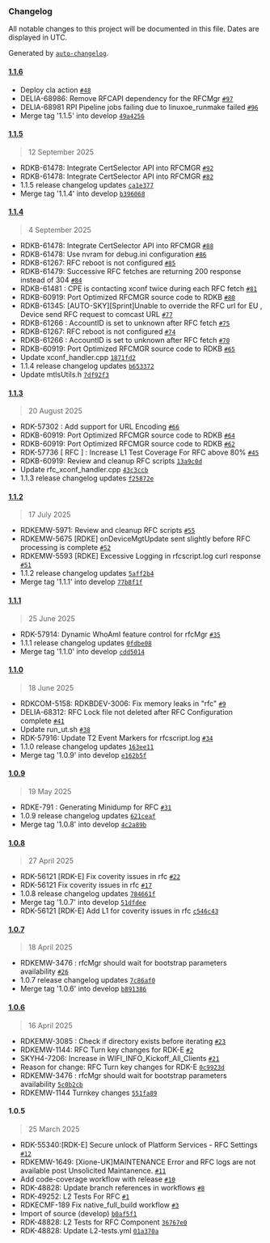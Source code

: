 ### Changelog

All notable changes to this project will be documented in this file. Dates are displayed in UTC.

Generated by [`auto-changelog`](https://github.com/CookPete/auto-changelog).

#### [1.1.6](https://github.com/rdkcentral/rfc/compare/1.1.5...1.1.6)

- Deploy cla action [`#48`](https://github.com/rdkcentral/rfc/pull/48)
- DELIA-68986: Remove RFCAPI dependency for the RFCMgr [`#97`](https://github.com/rdkcentral/rfc/pull/97)
- DELIA-68981 RPI Pipeline jobs failing due to linuxoe_runmake failed [`#96`](https://github.com/rdkcentral/rfc/pull/96)
- Merge tag '1.1.5' into develop [`49a4256`](https://github.com/rdkcentral/rfc/commit/49a42560035b111116d2e61ff0b6d6ff8a4699ef)

#### [1.1.5](https://github.com/rdkcentral/rfc/compare/1.1.4...1.1.5)

> 12 September 2025

- RDKB-61478: Integrate CertSelector API into RFCMGR [`#92`](https://github.com/rdkcentral/rfc/pull/92)
- RDKB-61478: Integrate CertSelector API into RFCMGR [`#82`](https://github.com/rdkcentral/rfc/pull/82)
- 1.1.5 release changelog updates [`ca1e377`](https://github.com/rdkcentral/rfc/commit/ca1e377f641186e12f795f8105518a95d93ff7db)
- Merge tag '1.1.4' into develop [`b396068`](https://github.com/rdkcentral/rfc/commit/b39606848abe2e990fee81f1f091cdb7bd380db4)

#### [1.1.4](https://github.com/rdkcentral/rfc/compare/1.1.3...1.1.4)

> 4 September 2025

- RDKB-61478: Integrate CertSelector API into RFCMGR [`#88`](https://github.com/rdkcentral/rfc/pull/88)
- RDKB-61478: Use nvram for debug.ini configuration [`#86`](https://github.com/rdkcentral/rfc/pull/86)
- RDKB-61267: RFC reboot is not configured [`#85`](https://github.com/rdkcentral/rfc/pull/85)
- RDKB-61479: Successive RFC fetches are returning 200 response instead of 304 [`#84`](https://github.com/rdkcentral/rfc/pull/84)
- RDKB-61481 : CPE is contacting xconf twice during each RFC fetch [`#81`](https://github.com/rdkcentral/rfc/pull/81)
- RDKB-60919: Port Optimized RFCMGR source code to RDKB [`#80`](https://github.com/rdkcentral/rfc/pull/80)
- RDKB-61345: [AUTO-SKY][Sprint]Unable to override the RFC url for EU , Device send RFC request to comcast URL [`#77`](https://github.com/rdkcentral/rfc/pull/77)
- RDKB-61266 : AccountID is set to unknown after RFC fetch [`#75`](https://github.com/rdkcentral/rfc/pull/75)
- RDKB-61267: RFC reboot is not configured [`#74`](https://github.com/rdkcentral/rfc/pull/74)
- RDKB-61266 : AccountID is set to unknown after RFC fetch [`#70`](https://github.com/rdkcentral/rfc/pull/70)
- RDKB-60919: Port Optimized RFCMGR source code to RDKB [`#65`](https://github.com/rdkcentral/rfc/pull/65)
- Update xconf_handler.cpp [`1871fd2`](https://github.com/rdkcentral/rfc/commit/1871fd2d6cdc0d7a6ea3d105caddbcce388bea03)
- 1.1.4 release changelog updates [`b653372`](https://github.com/rdkcentral/rfc/commit/b6533724dfa1a5baa0b321a458d7061130f49c7e)
- Update mtlsUtils.h [`7df92f3`](https://github.com/rdkcentral/rfc/commit/7df92f3845169a61e6c2f14a22e6c70462a41e9e)

#### [1.1.3](https://github.com/rdkcentral/rfc/compare/1.1.2...1.1.3)

> 20 August 2025

- RDK-57302 : Add support for URL Encoding [`#66`](https://github.com/rdkcentral/rfc/pull/66)
- RDKB-60919: Port Optimized RFCMGR source code to RDKB [`#64`](https://github.com/rdkcentral/rfc/pull/64)
- RDKB-60919: Port Optimized RFCMGR source code to RDKB [`#62`](https://github.com/rdkcentral/rfc/pull/62)
- RDK-57736 [ RFC ] : Increase L1 Test Coverage For RFC above 80% [`#45`](https://github.com/rdkcentral/rfc/pull/45)
- RDKB-60919: Review and cleanup RFC scripts [`13a9c0d`](https://github.com/rdkcentral/rfc/commit/13a9c0d7e4030501e64d2f8d6c8347e1dac6b3aa)
- Update rfc_xconf_handler.cpp [`43c3ccb`](https://github.com/rdkcentral/rfc/commit/43c3ccb8b058838bded67663de543d8c71191023)
- 1.1.3 release changelog updates [`f25872e`](https://github.com/rdkcentral/rfc/commit/f25872e12d26126aba9b2061e9ebaf5da8565299)

#### [1.1.2](https://github.com/rdkcentral/rfc/compare/1.1.1...1.1.2)

> 17 July 2025

- RDKEMW-5971: Review and cleanup RFC scripts [`#55`](https://github.com/rdkcentral/rfc/pull/55)
- RDKEMW-5675 [RDKE] onDeviceMgtUpdate sent slightly before RFC processing is complete [`#52`](https://github.com/rdkcentral/rfc/pull/52)
- RDKEMW-5593 [RDKE] Excessive Logging in rfcscript.log curl response  [`#51`](https://github.com/rdkcentral/rfc/pull/51)
- 1.1.2 release changelog updates [`5aff2b4`](https://github.com/rdkcentral/rfc/commit/5aff2b469f92859affaa670234017c6983d52516)
- Merge tag '1.1.1' into develop [`77b8f1f`](https://github.com/rdkcentral/rfc/commit/77b8f1f00a13e231cb0e8a13f526809425a1e362)

#### [1.1.1](https://github.com/rdkcentral/rfc/compare/1.1.0...1.1.1)

> 25 June 2025

- RDK-57914: Dynamic WhoAmI feature control for rfcMgr [`#35`](https://github.com/rdkcentral/rfc/pull/35)
- 1.1.1 release changelog updates [`0fdbe08`](https://github.com/rdkcentral/rfc/commit/0fdbe08ff4df491b75797a27fb800a90100299af)
- Merge tag '1.1.0' into develop [`cdd5014`](https://github.com/rdkcentral/rfc/commit/cdd5014d7162beaa4861179a306e41d0e8f83b67)

#### [1.1.0](https://github.com/rdkcentral/rfc/compare/1.0.9...1.1.0)

> 18 June 2025

- RDKCOM-5158: RDKBDEV-3006: Fix memory leaks in "rfc" [`#9`](https://github.com/rdkcentral/rfc/pull/9)
- DELIA-68312: RFC Lock file not deleted after RFC Configuration complete [`#41`](https://github.com/rdkcentral/rfc/pull/41)
- Update run_ut.sh [`#38`](https://github.com/rdkcentral/rfc/pull/38)
- RDK-57916: Update T2 Event Markers for rfcscript.log [`#34`](https://github.com/rdkcentral/rfc/pull/34)
- 1.1.0 release changelog updates [`163ee11`](https://github.com/rdkcentral/rfc/commit/163ee115f22417d8fc9ca449dc08b4be496c7f8a)
- Merge tag '1.0.9' into develop [`e162b5f`](https://github.com/rdkcentral/rfc/commit/e162b5fb69d7f8aae74b6c1446fe38825964c1af)

#### [1.0.9](https://github.com/rdkcentral/rfc/compare/1.0.8...1.0.9)

> 19 May 2025

- RDKE-791 : Generating Minidump for RFC [`#31`](https://github.com/rdkcentral/rfc/pull/31)
- 1.0.9 release changelog updates [`621ceaf`](https://github.com/rdkcentral/rfc/commit/621ceafb4091302a34501262c5a86f3f9dfc7f86)
- Merge tag '1.0.8' into develop [`4c2a89b`](https://github.com/rdkcentral/rfc/commit/4c2a89b93f9226f3ed80f6abbba86a3cd27addbd)

#### [1.0.8](https://github.com/rdkcentral/rfc/compare/1.0.7...1.0.8)

> 27 April 2025

- RDK-56121 [RDK-E] Fix coverity issues in rfc [`#22`](https://github.com/rdkcentral/rfc/pull/22)
- RDK-56121 Fix coverity issues in rfc [`#17`](https://github.com/rdkcentral/rfc/pull/17)
- 1.0.8 release changelog updates [`784661f`](https://github.com/rdkcentral/rfc/commit/784661fb1bebb580b38311d3c7acb9322ef4294a)
- Merge tag '1.0.7' into develop [`51dfdee`](https://github.com/rdkcentral/rfc/commit/51dfdee0092fafda84f5fff29efc02bdf2ce598b)
- RDK-56121 [RDK-E] Add L1 for coverity issues in rfc [`c546c43`](https://github.com/rdkcentral/rfc/commit/c546c4383268f2c0801bfef6140c5288ad0c1d9a)

#### [1.0.7](https://github.com/rdkcentral/rfc/compare/1.0.6...1.0.7)

> 18 April 2025

- RDKEMW-3476 : rfcMgr should wait for bootstrap parameters availability [`#26`](https://github.com/rdkcentral/rfc/pull/26)
- 1.0.7 release changelog updates [`7c86af0`](https://github.com/rdkcentral/rfc/commit/7c86af0423988810b0a121c414046e79dee5cad8)
- Merge tag '1.0.6' into develop [`b891386`](https://github.com/rdkcentral/rfc/commit/b89138613760895515d9566b6b85b155fbb6dcfa)

#### [1.0.6](https://github.com/rdkcentral/rfc/compare/1.0.5...1.0.6)

> 16 April 2025

- RDKEMW-3085 : Check if directory exists before iterating [`#23`](https://github.com/rdkcentral/rfc/pull/23)
- RDKEMW-1144: RFC Turn key changes for RDK-E [`#2`](https://github.com/rdkcentral/rfc/pull/2)
- SKYH4-7206: Increase in WIFI_INFO_Kickoff_All_Clients [`#21`](https://github.com/rdkcentral/rfc/pull/21)
- Reason for change: RFC Turn key changes for RDK-E [`0c9923d`](https://github.com/rdkcentral/rfc/commit/0c9923d25617fb4ed10d5ca4a9b324dd68f6e947)
- RDKEMW-3476 : rfcMgr should wait for bootstrap parameters availability [`5c0b2cb`](https://github.com/rdkcentral/rfc/commit/5c0b2cb787800ef70bf2f2b352b92923ca225c79)
- RDKEMW-1144 Turnkey changes [`551fa89`](https://github.com/rdkcentral/rfc/commit/551fa89cd6841022ff4e0af50eaf6a3fe01356db)

#### 1.0.5

> 25 March 2025

- RDK-55340:[RDK-E] Secure unlock of Platform Services - RFC Settings [`#12`](https://github.com/rdkcentral/rfc/pull/12)
- RDKEMW-1649: [Xione-UK]MAINTENANCE Error and RFC logs are not available post Unsolicited Maintanence. [`#11`](https://github.com/rdkcentral/rfc/pull/11)
- Add code-coverage workflow with release [`#10`](https://github.com/rdkcentral/rfc/pull/10)
- RDK-48828: Update branch references in workflows [`#8`](https://github.com/rdkcentral/rfc/pull/8)
- RDK-49252: L2 Tests For RFC [`#1`](https://github.com/rdkcentral/rfc/pull/1)
- RDKECMF-189 Fix native_full_build workflow [`#3`](https://github.com/rdkcentral/rfc/pull/3)
- Import of source (develop) [`b0af5f1`](https://github.com/rdkcentral/rfc/commit/b0af5f163953ac6f23cde26dd0dd8da43afd47c7)
- RDK-48828: L2 Tests for RFC Component [`36767e0`](https://github.com/rdkcentral/rfc/commit/36767e0acbb8e7c13c8752eacc4ca98bfe654156)
- RDK-48828: Update L2-tests.yml [`01a370a`](https://github.com/rdkcentral/rfc/commit/01a370a2a82ae9f5ddf7dc580189f80a5f8cd43f)

